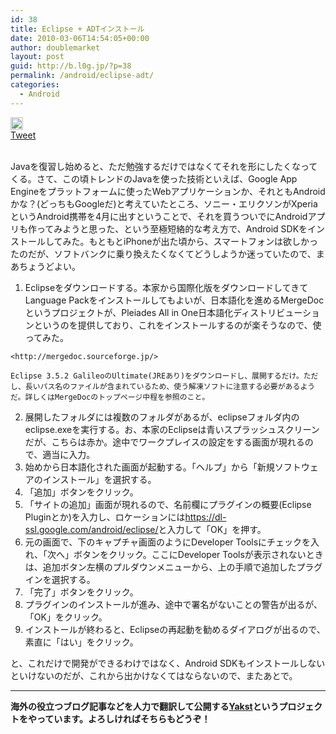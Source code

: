 ```yaml
---
id: 38
title: Eclipse + ADTインストール
date: 2010-03-06T14:54:05+00:00
author: doublemarket
layout: post
guid: http://b.l0g.jp/?p=38
permalink: /android/eclipse-adt/
categories:
  - Android
---
```

<div class='wp_social_bookmarking_light'>
  <div class="wsbl_hatena_button">
    <a href="http://b.hatena.ne.jp/entry/http://b.l0g.jp/android/eclipse-adt/" class="hatena-bookmark-button" data-hatena-bookmark-title="Eclipse + ADTインストール" data-hatena-bookmark-layout="standard" title="このエントリーをはてなブックマークに追加"> <img src="//b.hatena.ne.jp/images/entry-button/button-only@2x.png" alt="このエントリーをはてなブックマークに追加" width="20" height="20" style="border: none;" /></a>
  </div>
  
  <div class="wsbl_facebook_like">
    <div id="fb-root">
    </div><fb:like href="http://b.l0g.jp/android/eclipse-adt/" layout="button_count" action="like" width="100" share="false" show_faces="false" ></fb:like>
  </div>
  
  <div class="wsbl_twitter">
    <a href="https://twitter.com/share" class="twitter-share-button"{count} data-url="http://b.l0g.jp/android/eclipse-adt/" data-text="Eclipse + ADTインストール" data-via="dblmkt " data-lang="ja">Tweet</a>
  </div>
  
  <div class="wsbl_google_plus_one">
    <g:plusone size="medium" annotation="none" href="http://b.l0g.jp/android/eclipse-adt/" ></g:plusone>
  </div>
</div>

<br class='wp_social_bookmarking_light_clear' />

Javaを復習し始めると、ただ勉強するだけではなくてそれを形にしたくなってくる。さて、この頃トレンドのJavaを使った技術といえば、Google App Engineをプラットフォームに使ったWebアプリケーションか、それともAndroidかな？(どっちもGoogleだ)と考えていたところ、ソニー・エリクソンがXperiaというAndroid携帯を4月に出すということで、それを買うついでにAndroidアプリも作ってみようと思った、という至極短絡的な考え方で、Android SDKをインストールしてみた。もともとiPhoneが出た頃から、スマートフォンは欲しかったのだが、ソフトバンクに乗り換えたくなくてどうしようか迷っていたので、まあちょうどよい。

  1. Eclipseをダウンロードする。本家から国際化版をダウンロードしてきてLanguage Packをインストールしてもよいが、日本語化を進めるMergeDocというプロジェクトが、Pleiades All in One日本語化ディストリビューションというのを提供しており、これをインストールするのが楽そうなので、使ってみた。 
  
    <http://mergedoc.sourceforge.jp/>
  
    Eclipse 3.5.2 GalileoのUltimate(JREあり)をダウンロードし、展開するだけ。ただし、長いパス名のファイルが含まれているため、使う解凍ソフトに注意する必要があるようだ。詳しくはMergeDocのトップページ中程を参照のこと。
  2. 展開したフォルダには複数のフォルダがあるが、eclipseフォルダ内のeclipse.exeを実行する。お、本家のEclipseは青いスプラッシュスクリーンだが、こちらは赤か。途中でワークプレイスの設定をする画面が現れるので、適当に入力。
  3. 始めから日本語化された画面が起動する。「ヘルプ」から「新規ソフトウェアのインストール」を選択する。
  4. 「追加」ボタンをクリック。
  5. 「サイトの追加」画面が現れるので、名前欄にプラグインの概要(Eclipse Pluginとか)を入力し、ロケーションには<https://dl-ssl.google.com/android/eclipse/>と入力して「OK」を押す。
  6. 元の画面で、下のキャプチャ画面のようにDeveloper Toolsにチェックを入れ、「次へ」ボタンをクリック。ここにDeveloper Toolsが表示されないときは、追加ボタン左横のプルダウンメニューから、上の手順で追加したプラグインを選択する。
  7. 「完了」ボタンをクリック。
  8. プラグインのインストールが進み、途中で署名がないことの警告が出るが、「OK」をクリック。
  9. インストールが終わると、Eclipseの再起動を勧めるダイアログが出るので、素直に「はい」をクリック。

と、これだけで開発ができるわけではなく、Android SDKもインストールしないといけないのだが、これから出かけなくてはならないので、またあとで。

* * *

**海外の役立つブログ記事などを人力で翻訳して公開する[Yakst](https://yakst.com/ja)というプロジェクトをやっています。よろしければそちらもどうぞ！**